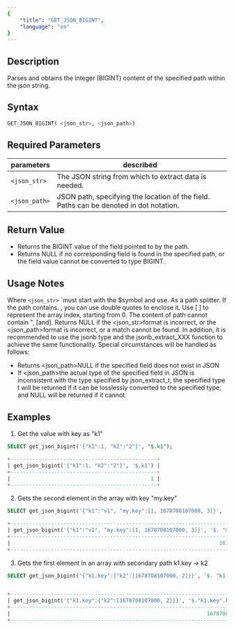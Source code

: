 ```yaml
---
{
    "title": "GET_JSON_BIGINT",
    "language": "en"
}
---
```


## Description

Parses and obtains the integer (BIGINT) content of the specified path within the json string.

## Syntax

```sql
GET_JSON_BIGINT( <json_str>, <json_path>)
```

## Required Parameters
| parameters| described|
|------|------|
| `<json_str>`| The JSON string from which to extract data is needed. |
| `<json_path>`| JSON path, specifying the location of the field. Paths can be denoted in dot notation. |


## Return Value
- Returns the BIGINT value of the field pointed to by the path.
- Returns NULL if no corresponding field is found in the specified path, or the field value cannot be converted to type BIGINT.

## Usage Notes

Where `<json_str>` `must start with the $symbol and use. As a path splitter. If the path contains. , you can use double quotes to enclose it.
Use [ ] to represent the array index, starting from 0.
The content of path cannot contain ", [and].
Returns NULL if the <json_str>format is incorrect, or the <json_path>format is incorrect, or a match cannot be found.
In addition, it is recommended to use the jsonb type and the jsonb_extract_XXX function to achieve the same functionality.
Special circumstances will be handled as follows:
- Returns <json_path>NULL if the specified field does not exist in JSON
- If <json_path>the actual type of the specified field in JSON is inconsistent with the type specified by json_extract_t, the specified type t will be returned if it can be losslessly converted to the specified type, and NULL will be returned if it cannot.

## Examples

1. Get the value with key as "k1"
```sql
SELECT get_json_bigint('{"k1":1, "k2":"2"}', "$.k1");
```

```sql
+-----------------------------------------------+
| get_json_bigint('{"k1":1, "k2":"2"}', '$.k1') |
+-----------------------------------------------+
|                                             1 |
+-----------------------------------------------+
```
2. Gets the second element in the array with key "my.key"
```sql
SELECT get_json_bigint('{"k1":"v1", "my.key":[1, 1678708107000, 3]}', '$. "my.key"[1]');
```

```sql
+---------------------------------------------------------------------------------+
| get_json_bigint('{"k1":"v1", "my.key":[1, 1678708107000, 3]}', '$. "my.key"[1]') |
+---------------------------------------------------------------------------------+
|                                                                   1678708107000 |
+---------------------------------------------------------------------------------+
```
3. Gets the first element in an array with secondary path k1.key -&gt; k2
```sql
SELECT get_json_bigint('{"k1.key":{"k2":[1678708107000, 2]}}', '$. "k1.key".k2[0]');
```

```sql

+-----------------------------------------------------------------------------+
| get_json_bigint('{"k1.key":{"k2":[1678708107000, 2]}}', '$."k1.key".k2[0]') |
+-----------------------------------------------------------------------------+
|                                                               1678708107000 |
+-----------------------------------------------------------------------------+

```